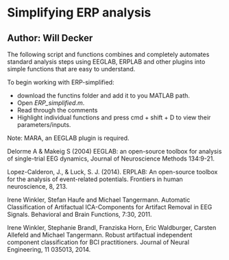 # Simplifying ERP analysis

## Author: Will Decker

The following script and functions combines and completely automates standard analysis steps using EEGLAB, ERPLAB and other plugins into simple functions that are easy to understand.

To begin working with ERP-simplified:

 * download the functins folder and add it to you MATLAB path.
 * Open *_ERP_simplified.m_*.
 * Read through the comments
 * Highlight individual functions and press cmd + shift + D to view their parameters/inputs.

Note: MARA, an EEGLAB plugin is required.

Delorme A & Makeig S (2004) EEGLAB: an open-source toolbox for analysis of single-trial EEG dynamics, Journal of Neuroscience Methods 134:9-21.

Lopez-Calderon, J., & Luck, S. J. (2014). ERPLAB: An open-source toolbox for the analysis of event-related potentials. Frontiers in human neuroscience, 8, 213.

Irene Winkler, Stefan Haufe and Michael Tangermann. Automatic Classification of Artifactual ICA-Components for Artifact Removal in EEG Signals. Behavioral and Brain Functions, 7:30, 2011. 

Irene Winkler, Stephanie Brandl, Franziska Horn, Eric Waldburger, Carsten Allefeld and Michael Tangermann. Robust artifactual independent component classification for BCI practitioners. Journal of Neural Engineering, 11 035013, 2014.
